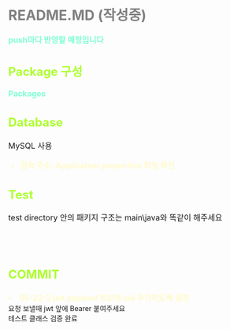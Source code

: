 
# README.MD (작성중)
<strong>push마다 반영할 예정입니다</strong>

## Package 구성

<strong>Packages</strong>

## Database
MySQL 사용<br>
- 접속 주소: Application.properties 파일 확인

## Test
test directory 안의 패키지 구조는 main\java와 똑같이 해주세요

<br><br>

## COMMIT

<li>05-22-2 jwt payload 정보에 uid 추가하도록 설정 </li>
요청 보낼때 jwt 앞에 Bearer 붙여주세요 <br>
테스트 클래스 검증 완료



















<style>

h1 {
    color: gray;
}

h2 {
    color: greenyellow;
    font-size: 24px;
}

h3 {
    color: deepskyblue;
    font-size: 20px;
}

p {
    font-size: 16px;
    padding: 0;
}

strong {
    font-size: 16px;
    color: aquamarine;
}

li {
    font-size:16px;
    font-weight: bold;
}

</style>










<style>

h1 {
    color: gray;
}

h2 {
    color: greenyellow;
    font-size: 24px;
}

h3 {
    color: deepskyblue;
    font-size: 20px;
}

p {
    font-size: 16px;
    padding: 0;
}

strong {
    font-size: 16px;
    color: aquamarine;
}

li {
    font-size:16px;
    font-weight: bold;
    color: lemonchiffon;
}

</style>
